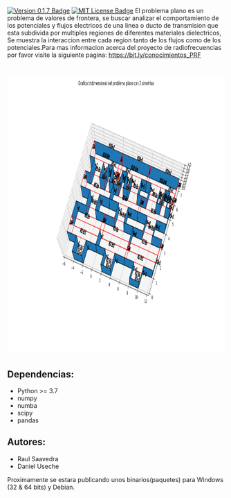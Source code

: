 
[![Version 0.1.7 Badge][version-badge]][changelog] [![MIT License Badge][license-badge]][license]
El problema plano es un problema de valores de frontera, se buscar analizar el comportamiento de 
los potenciales y flujos electricos de una linea o ducto de transmision que esta subdivida por 
multiples regiones de diferentes materiales dielectricos, Se muestra la interaccion entre cada region
tanto de los flujos como de los potenciales.Para mas informacion acerca del proyecto de radiofrecuencias 
por favor visite la siguiente pagina:
https://bit.ly/conocimientos_PRF
# <img src="https://raw.githubusercontent.com/raulsaavedr/problema_plano/master/src/0.1.7/problema_plano/graficas/ejemplo/Problema%20Plano%203D.png" height=640 alt="Grafica Tridimensional ejemplo" />

## Dependencias:
* Python >= 3.7
* numpy 
* numba
* scipy 
* pandas

## Autores: 
* Raul Saavedra
* Daniel Useche

Proximamente se estara publicando unos binarios(paquetes) para Windows (32 & 64 bits) y Debian.

[changelog]: ./src/CHANGELOG.md
[changelog-badge]: https://img.shields.io/badge/changelog-Keep%20a%20Changelog%20v1.1.0-%23E05735
[license]: ./LICENSE
[source]: source/
[version-badge]: https://img.shields.io/badge/version-1.1.0-blue.svg
[license-badge]: https://img.shields.io/badge/license-MIT-blue.svg

